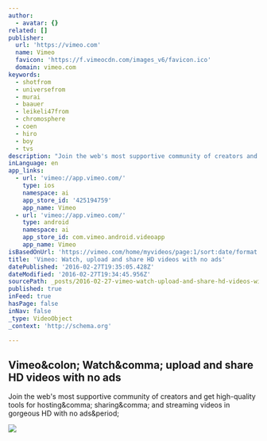 ```yaml
---
author:
  - avatar: {}
related: []
publisher:
  url: 'https://vimeo.com'
  name: Vimeo
  favicon: 'https://f.vimeocdn.com/images_v6/favicon.ico'
  domain: vimeo.com
keywords:
  - shotfrom
  - universefrom
  - murai
  - baauer
  - leikeli47from
  - chromosphere
  - coen
  - hiro
  - boy
  - tvs
description: "Join the web's most supportive community of creators and get high-quality tools for hosting, sharing, and streaming videos in gorgeous HD with no ads."
inLanguage: en
app_links:
  - url: 'vimeo://app.vimeo.com/'
    type: ios
    namespace: ai
    app_store_id: '425194759'
    app_name: Vimeo
  - url: 'vimeo://app.vimeo.com/'
    type: android
    namespace: ai
    app_store_id: com.vimeo.android.videoapp
    app_name: Vimeo
isBasedOnUrl: 'https://vimeo.com/home/myvideos/page:1/sort:date/format:video'
title: 'Vimeo: Watch, upload and share HD videos with no ads'
datePublished: '2016-02-27T19:35:05.428Z'
dateModified: '2016-02-27T19:34:45.956Z'
sourcePath: _posts/2016-02-27-vimeo-watch-upload-and-share-hd-videos-with-no-ads.md
published: true
inFeed: true
hasPage: false
inNav: false
_type: VideoObject
_context: 'http://schema.org'

---
```

<article style=""><h1>Vimeo&amp;colon; Watch&amp;comma; upload and share HD videos with no ads</h1><p>Join the web's most supportive community of creators and get high-quality tools for hosting&amp;comma; sharing&amp;comma; and streaming videos in gorgeous HD with no ads&amp;period;</p><img src="https://f.vimeocdn.com/images_v6/logo.png" /></article>